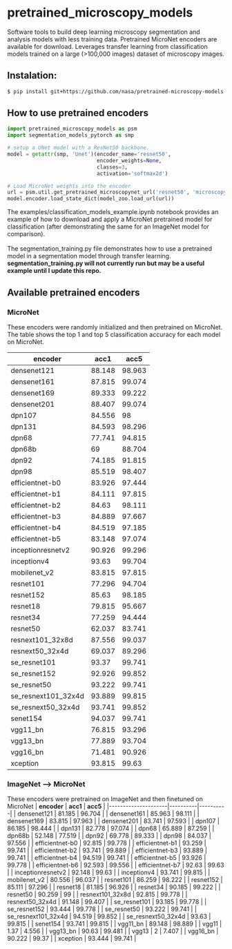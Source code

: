# pretrained_microscopy_models

Software tools to build deep learning microscopy segmentation and analysis models with less training data. Pretrained MicroNet encoders are available for download. Leverages transfer learning from classification models trained on a large (>100,000 images) dataset of microscopy images. 

## Instalation:
```bash
$ pip install git+https://github.com/nasa/pretrained-microscopy-models
````

## How to use pretrained encoders
```python
import pretrained_microscopy_models as psm
import segmentation_models_pytorch as smp

# setup a UNet model with a ResNet50 backbone.
model = getattr(smp, 'Unet')(encoder_name='resnet50', 
                             encoder_weights=None, 
                             classes=3, 
                             activation='softmax2d')

# Load MicroNet weights into the encoder
url = psm.util.get_pretrained_microscopynet_url('resnet50', 'microscopynet')
model.encoder.load_state_dict(model_zoo.load_url(url))
```
The examples/classification_models_example.ipynb notebook provides an example of how to download and apply a MicroNet pretrained  model for classification (after demonstrating the same for an ImageNet model for comparison). </br></br>
The segmentation_training.py file demonstrates how to use a pretrained model in a segmentation model through transfer learning. **segmentation_training.py will not currently run but may be a useful example until I update this repo.** </br>




## Available pretrained encoders
### MicroNet
These encoders were randomly initialized and then pretrained on MicroNet. The table shows the top 1 and top 5 classification accuracy for each model on MicroNet.

| **encoder**         | **acc1** | **acc5** |
|---------------------|----------|----------|
| densenet121         | 88.148   | 98.963   |
| densenet161         | 87.815   | 99.074   |
| densenet169         | 89.333   | 99.222   |
| densenet201         | 88.407   | 99.074   |
| dpn107              | 84.556   | 98       |
| dpn131              | 84.593   | 98.296   |
| dpn68               | 77.741   | 94.815   |
| dpn68b              | 69       | 88.704   |
| dpn92               | 74.185   | 91.815   |
| dpn98               | 85.519   | 98.407   |
| efficientnet-b0     | 83.926   | 97.444   |
| efficientnet-b1     | 84.111   | 97.815   |
| efficientnet-b2     | 84.63    | 98.111   |
| efficientnet-b3     | 84.889   | 97.667   |
| efficientnet-b4     | 84.519   | 97.185   |
| efficientnet-b5     | 83.148   | 97.074   |
| inceptionresnetv2   | 90.926   | 99.296   |
| inceptionv4         | 93.63    | 99.704   |
| mobilenet_v2        | 83.815   | 97.815   |
| resnet101           | 77.296   | 94.704   |
| resnet152           | 85.63    | 98.185   |
| resnet18            | 79.815   | 95.667   |
| resnet34            | 77.259   | 94.444   |
| resnet50            | 62.037   | 83.741   |
| resnext101_32x8d    | 87.556   | 99.037   |
| resnext50_32x4d     | 69.037   | 89.296   |
| se_resnet101        | 93.37    | 99.741   |
| se_resnet152        | 92.926   | 99.852   |
| se_resnet50         | 93.222   | 99.741   |
| se_resnext101_32x4d | 93.889   | 99.815   |
| se_resnext50_32x4d  | 93.741   | 99.852   |
| senet154            | 94.037   | 99.741   |
| vgg11_bn            | 76.815   | 93.296   |
| vgg13_bn            | 77.889   | 93.704   |
| vgg16_bn            | 71.481   | 90.926   |
| xception            | 93.815   | 99.63    |

### ImageNet --> MicroNet
These encoders were pretrained on ImageNet and then finetuned on MicroNet
| **encoder**         | **acc1** | **acc5** |
|---------------------|----------|----------|
| densenet121         | 81.185   | 96.704   |
| densenet161         | 85.963   | 98.111   |
| densenet169         | 83.815   | 97.963   |
| densenet201         | 83.741   | 97.593   |
| dpn107              | 86.185   | 98.444   |
| dpn131              | 82.778   | 97.074   |
| dpn68               | 65.889   | 87.259   |
| dpn68b              | 52.148   | 77.519   |
| dpn92               | 69.778   | 89.333   |
| dpn98               | 84.037   | 97.556   |
| efficientnet-b0     | 92.815   | 99.778   |
| efficientnet-b1     | 93.259   | 99.741   |
| efficientnet-b2     | 93.741   | 99.889   |
| efficientnet-b3     | 93.889   | 99.741   |
| efficientnet-b4     | 94.519   | 99.741   |
| efficientnet-b5     | 93.926   | 99.778   |
| efficientnet-b6     | 92.593   | 99.556   |
| efficientnet-b7     | 92.63    | 99.63    |
| inceptionresnetv2   | 92.148   | 99.63    |
| inceptionv4         | 93.741   | 99.815   |
| mobilenet_v2        | 80.556   | 96.037   |
| resnet101           | 86.259   | 98.222   |
| resnet152           | 85.111   | 97.296   |
| resnet18            | 81.185   | 96.926   |
| resnet34            | 90.185   | 99.222   |
| resnet50            | 90.259   | 99       |
| resnext101_32x8d    | 92.815   | 99.778   |
| resnext50_32x4d     | 91.148   | 99.407   |
| se_resnet101        | 93.185   | 99.778   |
| se_resnet152        | 93.444   | 99.778   |
| se_resnet50         | 93.222   | 99.741   |
| se_resnext101_32x4d | 94.519   | 99.852   |
| se_resnext50_32x4d  | 93.63    | 99.815   |
| senet154            | 93.741   | 99.815   |
| vgg11_bn            | 89.148   | 98.889   |
| vgg11               | 1.37     | 4.556    |
| vgg13_bn            | 90.63    | 99.481   |
| vgg13               | 2        | 7.407    |
| vgg16_bn            | 90.222   | 99.37    |
| xception            | 93.444   | 99.741   |
